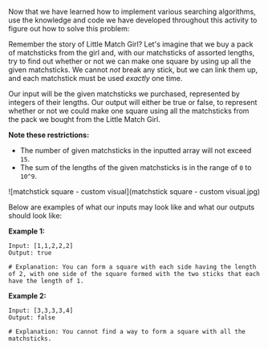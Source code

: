<!--title={Matchsticks to Square}-->

<!--badges={10}-->

Now that we have learned how to implement various searching algorithms, use the knowledge and code we have developed throughout this activity to figure out how to solve this problem:

Remember the story of Little Match Girl? Let's imagine that we buy a pack of matchsticks from the girl and, with our matchsticks of assorted lengths, try to find out whether or not we can make one square by using up all the given matchsticks. We cannot *not* break any stick, but we can link them up, and each matchstick must be used *exactly* one time.

Our input will be the given matchsticks we purchased, represented by integers of their lengths. Our output will either be true or false, to represent whether or not we could make one square using all the matchsticks from the pack we bought from the Little Match Girl.

**Note these restrictions:**

- The number of given matchsticks in the inputted array will not exceed `15`.
- The sum of the lengths of the given matchsticks is in the range of `0` to `10^9`.

![matchstick square - custom visual](matchstick square - custom visual.jpg)

Below are examples of what our inputs may look like and what our outputs should look like: 

**Example 1:**

```
Input: [1,1,2,2,2]
Output: true

# Explanation: You can form a square with each side having the length of 2, with one side of the square formed with the two sticks that each have the length of 1.
```

**Example 2:**

```
Input: [3,3,3,3,4]
Output: false

# Explanation: You cannot find a way to form a square with all the matchsticks.
```


